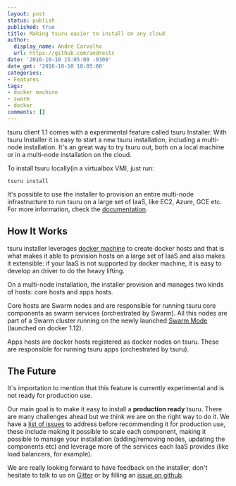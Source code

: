 ```yaml
---
layout: post
status: publish
published: true
title: Making tsuru easier to install on any cloud
author:
  display_name: André Carvalho
  url: https://github.com/andrestc
date: '2016-10-10 15:05:00 -0300'
date_gmt: '2016-10-10 18:05:00'
categories:
- Features
tags:
- docker machine
- swarm
- docker
comments: []
---
```


tsuru client 1.1 comes with a experimental feature called tsuru Installer. With tsuru Installer
it is easy to start a new tsuru installation, including a multi-node installation. It's an great
way to try tsuru out, both on a local machine or in a multi-node installation on the cloud.

To install tsuru locally(in a virtualbox VM), just run:

`tsuru install`

It's possible to use the installer to provision an entire multi-node infrastructure to run tsuru on a
large set of IaaS, like EC2, Azure, GCE etc. For more information, check the [documentation](https://docs.tsuru.io/stable/experimental/installer.html).

How It Works
------------

tsuru installer leverages [docker machine](https://docs.docker.com/machine/) to create docker hosts and that is what makes it able to provision hosts on a large set of IaaS and also makes it extensible: if your IaaS is not supported by docker machine, it is easy to develop an driver to do the heavy lifting.

On a multi-node installation, the installer provision and manages two kinds of hosts: core hosts and apps hosts.

Core hosts are Swarm nodes and are responsible for running tsuru core components as swarm services (orchestrated by Swarm). All this nodes are part of a Swarm cluster running on the newly launched [Swarm Mode](https://docs.docker.com/engine/swarm/) (launched on docker 1.12).

Apps hosts are docker hosts registered as docker nodes on tsuru. These are responsible for running tsuru apps (orchestrated by tsuru).

The Future
----------

It`s importation to mention that this feature is currently experimental and is not ready for production use.

Our main goal is to make it easy to install a **production ready** tsuru. There are many challenges ahead but we think we are on the right way to do it. We have a [list of issues](https://github.com/tsuru/tsuru/issues?q=is%3Aissue+is%3Aopen+label%3Ainstaller) to address before recommending it for production use, these include making it possible to scale each component, making it possible to manage your installation (adding/removing nodes, updating the components etc) and leverage more of the services each IaaS provides (like load balancers, for example).

We are really looking forward to have feedback on the installer, don't hesitate to talk to us on [Gitter](https://gitter.im/tsuru/tsuru) or by filling an [issue on github](https://github.com/tsuru/tsuru/issues).
